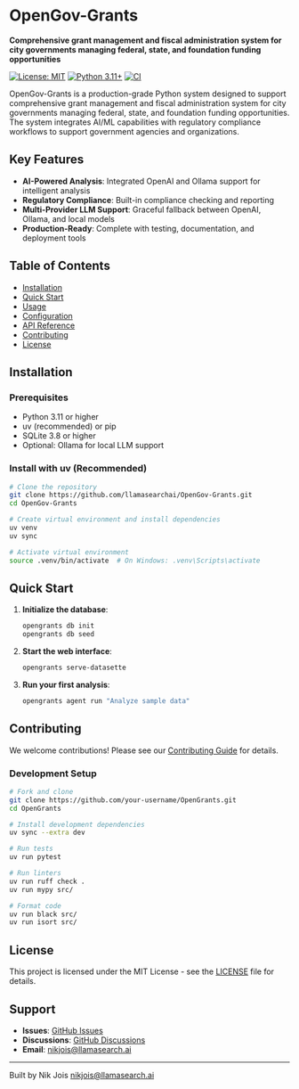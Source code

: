 # OpenGov-Grants

**Comprehensive grant management and fiscal administration system for city governments managing federal, state, and foundation funding opportunities**

[![License: MIT](https://img.shields.io/badge/License-MIT-yellow.svg)](https://opensource.org/licenses/MIT)
[![Python 3.11+](https://img.shields.io/badge/python-3.11+-blue.svg)](https://python.org/downloads/)
[![CI](https://github.com/llamasearchai/OpenGrants/actions/workflows/ci.yml/badge.svg)](https://github.com/llamasearchai/OpenGrants/actions/workflows/ci.yml)

OpenGov-Grants is a production-grade Python system designed to support comprehensive grant management and fiscal administration system for city governments managing federal, state, and foundation funding opportunities. The system integrates AI/ML capabilities with regulatory compliance workflows to support government agencies and organizations.

## Key Features

- **AI-Powered Analysis**: Integrated OpenAI and Ollama support for intelligent analysis
- **Regulatory Compliance**: Built-in compliance checking and reporting
- **Multi-Provider LLM Support**: Graceful fallback between OpenAI, Ollama, and local models
- **Production-Ready**: Complete with testing, documentation, and deployment tools

## Table of Contents

- [Installation](#installation)
- [Quick Start](#quick-start)
- [Usage](#usage)
- [Configuration](#configuration)
- [API Reference](#api-reference)
- [Contributing](#contributing)
- [License](#license)

## Installation

### Prerequisites

- Python 3.11 or higher
- uv (recommended) or pip
- SQLite 3.8 or higher
- Optional: Ollama for local LLM support

### Install with uv (Recommended)

```bash
# Clone the repository
git clone https://github.com/llamasearchai/OpenGov-Grants.git
cd OpenGov-Grants

# Create virtual environment and install dependencies
uv venv
uv sync

# Activate virtual environment
source .venv/bin/activate  # On Windows: .venv\Scripts\activate
```

## Quick Start

1. **Initialize the database**:
   ```bash
   opengrants db init
   opengrants db seed
   ```

2. **Start the web interface**:
   ```bash
   opengrants serve-datasette
   ```

3. **Run your first analysis**:
   ```bash
   opengrants agent run "Analyze sample data"
   ```

## Contributing

We welcome contributions! Please see our [Contributing Guide](CONTRIBUTING.md) for details.

### Development Setup

```bash
# Fork and clone
git clone https://github.com/your-username/OpenGrants.git
cd OpenGrants

# Install development dependencies
uv sync --extra dev

# Run tests
uv run pytest

# Run linters
uv run ruff check .
uv run mypy src/

# Format code
uv run black src/
uv run isort src/
```

## License

This project is licensed under the MIT License - see the [LICENSE](LICENSE) file for details.

## Support

- **Issues**: [GitHub Issues](https://github.com/llamasearchai/OpenGov-Grants/issues)
- **Discussions**: [GitHub Discussions](https://github.com/llamasearchai/OpenGov-Grants/discussions)
- **Email**: nikjois@llamasearch.ai

---

Built by Nik Jois <nikjois@llamasearch.ai>
